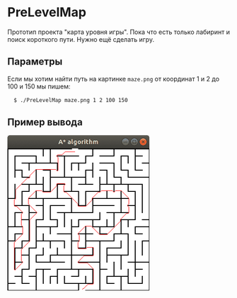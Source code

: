 # PreLevelMap
Прототип проекта "карта уровня игры".
Пока что есть только лабиринт и поиск короткого пути.
Нужно ещё сделать игру.

## Параметры
Если мы хотим найти путь на картинке `maze.png` от координат 1 и 2 до 100 и 150 мы пишем:

```sh
  $ ./PreLevelMap maze.png 1 2 100 150
```

## Пример вывода
![](screenshot/screen1.png)
